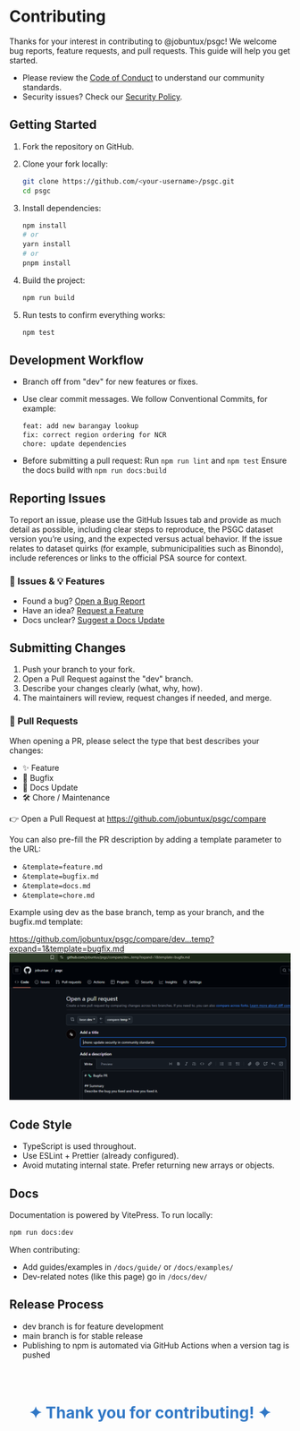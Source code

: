 # Contributing

Thanks for your interest in contributing to @jobuntux/psgc! We welcome bug reports, feature requests, and pull requests. This guide will help you get started.

- Please review the [Code of Conduct](./github/CODE_OF_CONDUCT.md) to understand our community standards.
- Security issues? Check our [Security Policy](./github/SECURITY.md).

## Getting Started

1. Fork the repository on GitHub.
2. Clone your fork locally:
    ```bash
    git clone https://github.com/<your-username>/psgc.git
    cd psgc
    ```

3. Install dependencies:
    ```bash
    npm install
    # or
    yarn install
    # or
    pnpm install
    ```

4. Build the project:
    ```bash
    npm run build
    ```

5. Run tests to confirm everything works:
    ```bash
    npm test
    ```

## Development Workflow

- Branch off from "dev" for new features or fixes.
- Use clear commit messages. We follow Conventional Commits, for example:
    ```plaintext
    feat: add new barangay lookup
    fix: correct region ordering for NCR
    chore: update dependencies
    ```

- Before submitting a pull request:
  Run `npm run lint` and `npm test`
  Ensure the docs build with `npm run docs:build`

## Reporting Issues

To report an issue, please use the GitHub Issues tab and provide as much detail as possible, including clear steps to reproduce, the PSGC dataset version you’re using, and the expected versus actual behavior. If the issue relates to dataset quirks (for example, submunicipalities such as Binondo), include references or links to the official PSA source for context.

### 🐛 Issues & 💡 Features
- Found a bug? [Open a Bug Report](https://github.com/jobuntux/psgc/issues/new?template=bug_report.yml)
- Have an idea? [Request a Feature](https://github.com/jobuntux/psgc/issues/new?template=feature_request.yml)
- Docs unclear? [Suggest a Docs Update](https://github.com/jobuntux/psgc/issues/new?template=docs_request.yml)

## Submitting Changes

1. Push your branch to your fork.
2. Open a Pull Request against the "dev" branch.
3. Describe your changes clearly (what, why, how).
4. The maintainers will review, request changes if needed, and merge.

### 🔀 Pull Requests

When opening a PR, please select the type that best describes your changes:
- ✨ Feature
- 🐛 Bugfix
- 📖 Docs Update
- 🛠 Chore / Maintenance

👉 Open a Pull Request at https://github.com/jobuntux/psgc/compare

You can also pre-fill the PR description by adding a template parameter to the URL:
- `&template=feature.md`
- `&template=bugfix.md`
- `&template=docs.md`
- `&template=chore.md`

Example using dev as the base branch, temp as your branch, and the bugfix.md template:

https://github.com/jobuntux/psgc/compare/dev...temp?expand=1&template=bugfix.md
![PR Template](/public/pr-template.png)

## Code Style

- TypeScript is used throughout.
- Use ESLint + Prettier (already configured).
- Avoid mutating internal state. Prefer returning new arrays or objects.

## Docs

Documentation is powered by VitePress. To run locally:
  ```bash
  npm run docs:dev
  ```

When contributing:
- Add guides/examples in `/docs/guide/` or `/docs/examples/`
- Dev-related notes (like this page) go in `/docs/dev/`

## Release Process

- dev branch is for feature development
- main branch is for stable release
- Publishing to npm is automated via GitHub Actions when a version tag is pushed

<div style="padding:4rem 0; text-align:center;">
  <h1 style="color:#3178c6; font-weight:bold; margin:0;">
    ✦ Thank you for contributing! ✦
  </h1>
</div>
